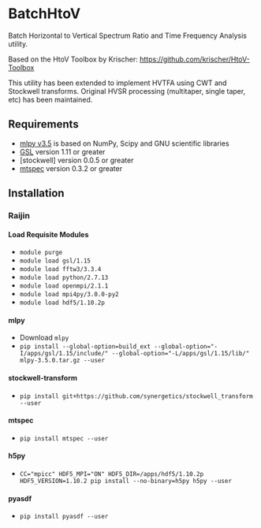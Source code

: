 # BatchHtoV
Batch Horizontal to Vertical Spectrum Ratio and Time Frequency Analysis utility.

Based on the HtoV Toolbox by Krischer: https://github.com/krischer/HtoV-Toolbox

This utility has been extended to implement HVTFA using CWT and Stockwell transforms. Original HVSR processing (multitaper, single taper, etc) has been maintained.

## Requirements

* [mlpy v3.5] is based on NumPy, Scipy and GNU scientific libraries 
* [GSL] version 1.11 or greater
* [stockwell] version 0.0.5 or greater
* [mtspec] version 0.3.2 or greater

[mlpy v3.5]:http://mlpy.sourceforge.net/
[GSL]:https://www.gnu.org/software/gsl/
[Stockwell v0.0.5]:https://github.com/synergetics/stockwell_transform
[mtspec]:http://krischer.github.io/mtspec/

## Installation

### Raijin

#### Load Requisite Modules
* `module purge`
* `module load gsl/1.15`
* `module load fftw3/3.3.4`
* `module load python/2.7.13`
* `module load openmpi/2.1.1`
* `module load mpi4py/3.0.0-py2`
* `module load hdf5/1.10.2p`

#### mlpy
* Download `mlpy`
* `pip install --global-option=build_ext --global-option="-I/apps/gsl/1.15/include/" --global-option="-L/apps/gsl/1.15/lib/" mlpy-3.5.0.tar.gz --user`

#### stockwell-transform
* `pip install git+https://github.com/synergetics/stockwell_transform --user`

#### mtspec
* `pip install mtspec --user`

#### h5py
* `CC="mpicc" HDF5_MPI="ON" HDF5_DIR=/apps/hdf5/1.10.2p HDF5_VERSION=1.10.2 pip install --no-binary=h5py h5py --user`

#### pyasdf
* `pip install pyasdf --user`

